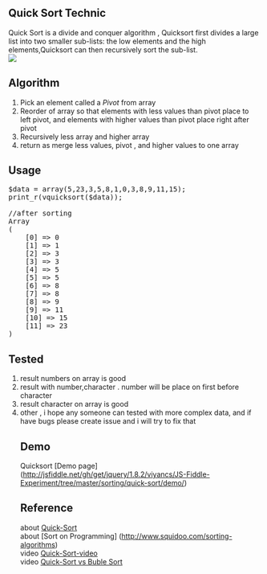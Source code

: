 Quick Sort Technic 
-------------------
Quick Sort is a divide and conquer algorithm , Quicksort first divides a large list into two smaller sub-lists: the low elements and the high elements,Quicksort can then recursively sort the sub-list.
<br/>
<img src="http://upload.wikimedia.org/wikipedia/commons/9/9c/Quicksort-example.gif"/>

Algorithm
---------
<ol>
   <li> Pick an element called a <i>Pivot</i> from array </li>
   <li> Reorder of array so that elements with less values than pivot place to left pivot, and elements with higher values than pivot place right after pivot </li>
   <li> Recursively less array and higher array
   <li> return as merge less values, pivot , and higher values to one array </li>
</ol>

Usage
-----
<pre>
$data = array(5,23,3,5,8,1,0,3,8,9,11,15);
print_r(vquicksort($data));

//after sorting
Array
(
    [0] => 0
    [1] => 1
    [2] => 3
    [3] => 3
    [4] => 5
    [5] => 5
    [6] => 8
    [7] => 8
    [8] => 9
    [9] => 11
    [10] => 15
    [11] => 23
)
</pre>

Tested
------
<ol>
<li> result numbers on array is good</li> 
<li> result with number,character . number will be place on first before character </li>
<li> result character on array is good </li>
<li> other , i hope any someone can tested with more complex data, and if have bugs please create issue and i will try to fix that </li>


Demo
-----
Quicksort [Demo page] (http://jsfiddle.net/gh/get/jquery/1.8.2/viyancs/JS-Fiddle-Experiment/tree/master/sorting/quick-sort/demo/)

Reference
---------
about [Quick-Sort](en.wikipedia.org/wiki/Quicksort) <br/>
about [Sort on Programming] (http://www.squidoo.com/sorting-algorithms)<br/>
video [Quick-Sort-video](www.youtube.com/watch?v=ywWBy6J5gz8&feature=relmfu)<br/>
video [Quick-Sort vs Buble Sort](http://youtube.com/watch?v=KMZ_N1PsF4U)<br/>

